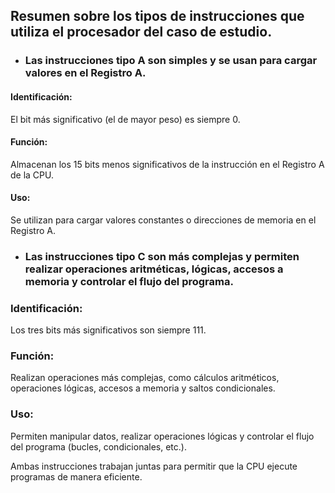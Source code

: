 ##  Resumen sobre los tipos de instrucciones que utiliza el procesador del caso de estudio.

- ### Las instrucciones tipo A son simples y se usan para cargar valores en el Registro A.

#### Identificación:
 El bit más significativo (el de mayor peso) es siempre 0.

#### Función: 
Almacenan los 15 bits menos significativos de la instrucción en el Registro A de la CPU.

#### Uso:
 Se utilizan para cargar valores constantes o direcciones de memoria en el Registro A.



- ### Las instrucciones tipo C son más complejas y permiten realizar operaciones aritméticas, lógicas, accesos a memoria y controlar el flujo del programa.

### Identificación:
 Los tres bits más significativos son siempre 111.

### Función:
 Realizan operaciones más complejas, como cálculos aritméticos, operaciones lógicas, accesos a memoria y saltos condicionales.

### Uso:
 Permiten manipular datos, realizar operaciones lógicas y controlar el flujo del programa (bucles, condicionales, etc.).

Ambas instrucciones trabajan juntas para permitir que la CPU ejecute programas de manera eficiente.